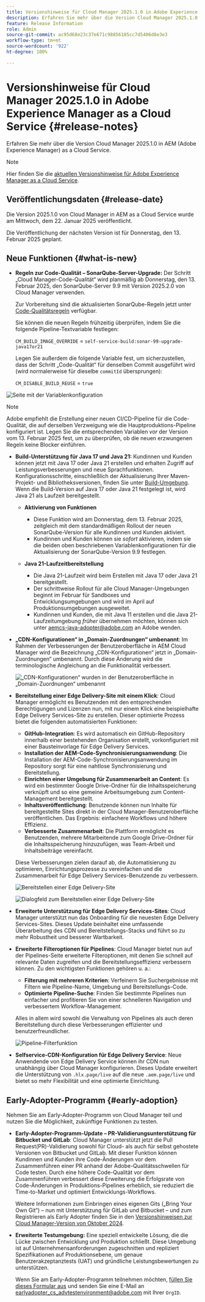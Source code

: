 ```yaml
---
title: Versionshinweise für Cloud Manager 2025.1.0 in Adobe Experience Manager as a Cloud Service
description: Erfahren Sie mehr über die Version Cloud Manager 2025.1.0 in AEM as a Cloud Service.
feature: Release Information
role: Admin
source-git-commit: ac95d68e23c37e671c98856105cc7d5406d8e3e3
workflow-type: tm+mt
source-wordcount: '922'
ht-degree: 100%

---
```


# Versionshinweise für Cloud Manager 2025.1.0 in Adobe Experience Manager as a Cloud Service {#release-notes}

<!-- https://wiki.corp.adobe.com/pages/viewpage.action?pageId=3389843928 -->

Erfahren Sie mehr über die Version Cloud Manager 2025.1.0 in AEM (Adobe Experience Manager) as a Cloud Service.

>[!NOTE]
>
>Hier finden Sie die [aktuellen Versionshinweise für Adobe Experience Manager as a Cloud Service](/help/release-notes/release-notes-cloud/release-notes-current.md).

## Veröffentlichungsdaten {#release-date}

Die Version 2025.1.0 von Cloud Manager in AEM as a Cloud Service wurde am Mittwoch, dem 22. Januar 2025 veröffentlicht.

Die Veröffentlichung der nächsten Version ist für Donnerstag, den 13. Februar 2025 geplant.


## Neue Funktionen {#what-is-new}

* **Regeln zur Code-Qualität – SonarQube-Server-Upgrade:** Der Schritt „Cloud Manager-Code-Qualität“ wird planmäßig ab Donnerstag, den 13. Februar 2025, den SonarQube-Server 9.9 mit Version 2025.2.0 von Cloud Manager verwenden.

  Zur Vorbereitung sind die aktualisierten SonarQube-Regeln jetzt unter [Code-Qualitätsregeln](/help/implementing/cloud-manager/code-quality-testing.md#understanding-code-quality-rules) verfügbar.

  Sie können die neuen Regeln frühzeitig überprüfen, indem Sie die folgende Pipeline-Textvariable festlegen:

  `CM_BUILD_IMAGE_OVERRIDE` = `self-service-build:sonar-99-upgrade-java17or21`

  Legen Sie außerdem die folgende Variable fest, um sicherzustellen, dass der Schritt „Code-Qualität“ für denselben Commit ausgeführt wird (wird normalerweise für dieselbe `commitId` übersprungen):

  `CM_DISABLE_BUILD_REUSE` = `true`

![Seite mit der Variablenkonfiguration](/help/implementing/cloud-manager/release-notes/assets/variables-config.png)

>[!NOTE]
>
>Adobe empfiehlt die Erstellung einer neuen CI/CD-Pipeline für die Code-Qualität, die auf derselben Verzweigung wie die Hauptproduktions-Pipeline konfiguriert ist. Legen Sie die entsprechenden Variablen *vor* der Version vom 13. Februar 2025 fest, um zu überprüfen, ob die neuen erzwungenen Regeln keine Blocker einführen.

* **Build-Unterstützung für Java 17 und Java 21:** Kundinnen und Kunden können jetzt mit Java 17 oder Java 21 erstellen und erhalten Zugriff auf Leistungsverbesserungen und neue Sprachfunktionen. Konfigurationsschritte, einschließlich der Aktualisierung Ihrer Maven-Projekt- und Bibliotheksversionen, finden Sie unter [Build-Umgebung](/help/implementing/cloud-manager/getting-access-to-aem-in-cloud/build-environment-details.md). Wenn die Build-Version auf Java 17 oder Java 21 festgelegt ist, wird Java 21 als Laufzeit bereitgestellt.

   * **Aktivierung von Funktionen**
      * Diese Funktion wird am Donnerstag, dem 13. Februar 2025, zeitgleich mit dem standardmäßigen Rollout der neuen SonarQube-Version für alle Kundinnen und Kunden aktiviert.
      * Kundinnen und Kunden können sie *sofort* aktivieren, indem sie die beiden oben beschriebenen Variablenkonfigurationen für die Aktualisierung der SonarQube-Version 9.9 festlegen.

   * **Java 21-Laufzeitbereitstellung**
      * Die Java 21-Laufzeit wird beim Erstellen mit Java 17 oder Java 21 bereitgestellt.
      * Der schrittweise Rollout für alle Cloud Manager-Umgebungen beginnt im Februar für Sandboxes und Entwicklungsumgebungen und wird im April auf Produktionsumgebungen ausgeweitet.
      * Kundinnen und Kunden, die mit Java 11 erstellen und die Java 21-Laufzeitumgebung *früher* übernehmen möchten, können sich unter [aemcs-java-adopter@adobe.com](mailto:aemcs-java-adopter@adobe.com) an Adobe wenden.

* **„CDN-Konfigurationen“ in „Domain-Zuordnungen“ umbenannt**: Im Rahmen der Verbesserungen der Benutzeroberfläche in AEM Cloud Manager wird die Bezeichnung „CDN-Konfigurationen“ jetzt in „Domain-Zuordnungen“ umbenannt. Durch diese Änderung wird die terminologische Angleichung an die Funktionalität verbessert. <!-- CMGR-64738 -->

  ![„CDN-Konfigurationen“ wurden in der Benutzeroberfläche in „Domain-Zuordnungen“ umbenannt](/help/implementing/cloud-manager/release-notes/assets/domain-mappings.png)

* **Bereitstellung einer Edge Delivery-Site mit einem Klick**: Cloud Manager ermöglicht es Benutzenden mit den entsprechenden Berechtigungen und Lizenzen nun, mit nur einem Klick eine beispielhafte Edge Delivery Services-Site zu erstellen. Dieser optimierte Prozess bietet die folgenden automatisierten Funktionen:

   * **GitHub-Integration**: Es wird automatisch ein GitHub-Repository innerhalb einer bestehenden Organisation erstellt, vorkonfiguriert mit einer Bausteinvorlage für Edge Delivery Services.
   * **Installation der AEM-Code-Synchronisierungsanwendung**: Die Installation der AEM-Code-Synchronisierungsanwendung im Repository sorgt für eine nahtlose Synchronisierung und Bereitstellung.
   * **Einrichten einer Umgebung für Zusammenarbeit an Content**: Es wird ein bestimmter Google Drive-Ordner für die Inhaltsspeicherung verknüpft und so eine gemeine Arbeitsumgebung zum Content-Management bereitgestellt.
   * **Inhaltsveröffentlichung**: Benutzende können nun Inhalte für bereitgestellte Sites direkt in der Cloud Manager-Benutzeroberfläche veröffentlichen. Das Ergebnis: einfachere Workflows und höhere Effizienz.
   * **Verbesserte Zusammenarbeit**: Die Plattform ermöglicht es Benutzenden, mehrere Mitarbeitende zum Google Drive-Ordner für die Inhaltsspeicherung hinzuzufügen, was Team-Arbeit und Inhaltsbeiträge vereinfacht.

  Diese Verbesserungen zielen darauf ab, die Automatisierung zu optimieren, Einrichtungsprozesse zu vereinfachen und die Zusammenarbeit für Edge Delivery Services-Benutzende zu verbessern. <!-- CMGR-59362 -->

  ![Bereitstellen einer Edge Delivery-Site](/help/implementing/cloud-manager/release-notes/assets/eds-one-click-60.png)

  ![Dialogfeld zum Bereitstellen einer Edge Delivery-Site](/help/implementing/cloud-manager/release-notes/assets/eds-provision-60.png)

* **Erweiterte Unterstützung für Edge Delivery Services-Sites**: Cloud Manager unterstützt nun das Onboarding für die neuesten Edge Delivery Services-Sites. Dieses Update beinhaltet eine umfassende Überarbeitung des CDN und Bereitstellungs-Stacks und führt so zu mehr Robustheit und besserer Wartbarkeit.

* **Erweiterte Filteroptionen für Pipelines**: Cloud Manager bietet nun auf der Pipelines-Seite erweiterte Filteroptionen, mit denen Sie schnell auf relevante Daten zugreifen und die Bereitstellungseffizienz verbessern können. Zu den wichtigsten Funktionen gehören u. a.:

   * **Filterung mit mehreren Kriterien**: Verfeinern Sie Suchergebnisse mit Filtern wie Pipeline-Name, Umgebung und Bereitstellungs-Code.
   * **Optimierte Pipeline-Suche**: Finden Sie bestimmte Pipelines nun einfacher und profitieren Sie von einer schnelleren Navigation und verbessertem Workflow-Management.

  Alles in allem wird sowohl die Verwaltung von Pipelines als auch deren Bereitstellung durch diese Verbesserungen effizienter und benutzerfreundlicher.

  ![Pipeline-Filterfunktion](/help/implementing/cloud-manager/release-notes/assets/pipeline-filters.png)

* **Selfservice-CDN-Konfiguration für Edge Delivery Service**: Neue Anwendende von Edge Delivery Service können ihr CDN nun unabhängig über Cloud Manager konfigurieren. Dieses Update erweitert die Unterstützung von `.hlx.page/live` auf die neue `.aem.page/live` und bietet so mehr Flexibilität und eine optimierte Einrichtung.

## Early-Adopter-Programm {#early-adoption}

Nehmen Sie am Early-Adopter-Programm von Cloud Manager teil und nutzen Sie die Möglichkeit, zukünftige Funktionen zu testen.

* **Early-Adopter-Programm-Update – PR-Validierungsunterstützung für Bitbucket und GitLab**: Cloud Manager unterstützt jetzt die Pull Request(PR)-Validierung sowohl für Cloud- als auch für selbst gehostete Versionen von Bitbucket und GitLab. Mit dieser Funktion können Kundinnen und Kunden ihre Code-Änderungen vor dem Zusammenführen einer PR anhand der Adobe-Qualitätsschwellen für Code testen. Durch eine höhere Code-Qualität vor dem Zusammenführen verbessert diese Erweiterung die Erfolgsrate von Code-Änderungen in Produktions-Pipelines erheblich, sie reduziert die Time-to-Market und optimiert Entwicklungs-Workflows.

  Weitere Informationen zum Einbringen eines eigenen Gits („Bring Your Own Git“) – nun mit Unterstützung für GitLab und Bitbucket – und zum Registrieren als Early Adopter finden Sie in den [Versionshinweisen zur Cloud Manager-Version von Oktober 2024](/help/implementing/cloud-manager/release-notes/2024/2024-10-0.md##gitlab-bitbucket).

* **Erweiterte Testumgebung:** Eine speziell entwickelte Lösung, die die Lücke zwischen Entwicklung und Produktion schließt. Diese Umgebung ist auf Unternehmensanforderungen zugeschnitten und repliziert Spezifikationen auf Produktionsebene, um genaue Benutzerakzeptanztests (UAT) und gründliche Leistungsbewertungen zu unterstützen.

  Wenn Sie am Early-Adopter-Programm teilnehmen möchten, [füllen Sie dieses Formular aus](https://nam04.safelinks.protection.outlook.com/?url=https%3A%2F%2Furldefense.com%2Fv3%2F__https%3A%2Fwww.feedbackprogram.adobe.com%2Fh%2Fs%2F6N425LYG1jQ1Nc0F20Zllt__%3B!!OgNkHJCYlf_CHg!fIp-QrZ9si3kcUIjRCniEzqAAa8FcU1iN34SGQFtlcQ36eUQXOZWbDHP7oZajqddgpuOMAVL5CQpkZ6ths76Qks8%24&amp;data=05%7C02%7Cpanchapa%40adobe.com%7Cf81bcaa4b20544f1818b08dccd07c78c%7Cfa7b1b5a7b34438794aed2c178decee1%7C0%7C0%7C638610680502164019%7CUnknown%7CTWFpbGZsb3d8eyJWIjoiMC4wLjAwMDAiLCJQIjoiV2luMzIiLCJBTiI6Ik1haWwiLCJXVCI6Mn0%3D%7C0%7C%7C%7C&amp;sdata=aGo6zz2ldPrta4lpvo3CLNENR5ghHDDCPbG1adUaNZQ%3D&amp;reserved=0) und senden Sie eine E-Mail an [earlyadopter_cs_advtestenvironment@adobe.com](mailto:earlyadopter_cs_advtestenvironment@adobe.com) mit Ihrer `OrgID`.



<!-- ## Bug fixes -->




<!-- ## Known issues {#known-issues} -->

